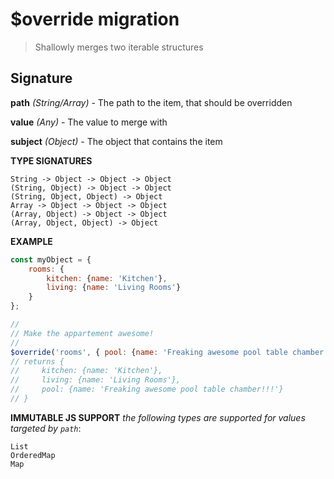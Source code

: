 # $override migration

> Shallowly merges two iterable structures

## Signature

**path** *(String/Array)* - The path to the item, that should be overridden

**value** *(Any)* - The value to merge with

**subject** *(Object)* - The object that contains the item

**TYPE SIGNATURES**
```
String -> Object -> Object -> Object
(String, Object) -> Object -> Object
(String, Object, Object) -> Object
Array -> Object -> Object -> Object
(Array, Object) -> Object -> Object
(Array, Object, Object) -> Object
```

**EXAMPLE**
```js
const myObject = {
    rooms: {
        kitchen: {name: 'Kitchen'},
        living: {name: 'Living Rooms'}
    }
};

//
// Make the appartement awesome!
//
$override('rooms', { pool: {name: 'Freaking awesome pool table chamber!!!'} }, subject);
// returns {
//     kitchen: {name: 'Kitchen'},
//     living: {name: 'Living Rooms'},
//     pool: {name: 'Freaking awesome pool table chamber!!!'}
// }

```

**IMMUTABLE JS SUPPORT**
*the following types are supported for values targeted by `path`*:
```
List
OrderedMap
Map
```
